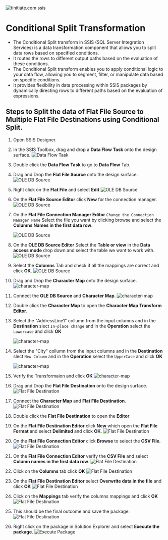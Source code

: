  ![tinitiate.com ssis](/images/tiniaitessis.png)
# Conditional Split Transformation
* The Conditional Split transform in SSIS (SQL Server Integration Services) is a data transformation component that allows you to split data rows based on specified conditions. 
* It routes the rows to different output paths based on the evaluation of these conditions.
* The Conditional Split transform enables you to apply conditional logic to your data flow, allowing you to segment, filter, or manipulate data based on specific conditions.
* It provides flexibility in data processing within SSIS packages by dynamically directing rows to different paths based on the evaluation of expressions.

## Steps to Split the data of Flat File Source to Multiple Flat File Destinations using **Conditional Split**.
1.  Open SSIS Designer.
2.  In the SSIS Toolbox, drag and drop a **Data Flow Task** onto the design surface.
     ![Data Flow Task](/images/Data_Flow.png)
4.  Double click the **Data Flow Task** to go to **Data Flow** Tab.
5.  Drag and Drop the **Flat File Source** onto the design surface.
    ![OLE DB Source](/images/conditional_split/image-2.png) 
6.  Right click on the **Flat File** and select **Edit**
    ![OLE DB Source](/images/conditional_split/image-3.png) 
7.  On the **Flat File Source Editor** click **New** for the connection manager.
    ![OLE DB Source](/images/conditional_split/image-4.png) 
8.  On the **Flat File Connection Manager Editor** `Change the Connection Manager Name` Select the file you want by clicking browse and select the **Columns Names in the first data row**.

    ![OLE DB Source](/images/conditional_split/OLEDB_Source-3.png)
    
9.  On the **OLE DB Source Editor** Select the **Table or view** in the **Data access mode** drop down and select the table we want to work with.
    ![OLE DB Source](/images/conditional_split/OLEDB_Source-4.png)  
10. Select the **Columns** Tab and check if all the mappings are correct and click **OK**.
    ![OLE DB Source](/images/conditional_split/OLEDB_Source-5.png)  
11. Drag and Drop the **Character Map** onto the design surface.
    ![character-map](/images/conditional_split/character-map.png) 
12. Connect the **OLE DB Source** and **Character Map**.
    ![character-map](/images/character_map/character-map-2.png) 
13. Double click the **Character Map** to open the **Character Map Transform Editor**.
14. Select the "AddressLine1" collumn from the input columns and in the **Destination** slect `In-place change` and in the **Operation** select the `Lowercase` and click **OK**

    ![character-map](/images/character_map/character-map-3.png) 
    
15. Select the "City" collumn from the input columns and in the **Destination** slect `New Column` and in the **Operation** select the `UpperCase` and click **OK**

    ![character-map](/images/character_map/character-map-4.png) 
    
16. Verify the Transformaion and click **OK**
    ![character-map](/images/character_map/character-map-5.png) 
17. Drag and Drop the **Flat File Destination** onto the design surface.
    ![Flat File Destination](/images/character_map/image-1.png) 
18. Connect the **Character Map** and **Flat File Destination**.
    ![Flat File Destination](/images/character_map/image-2.png) 
19. Double click the **Flat File Destination** to open the **Editor**
20. On the **Flat File Destination Editor** click **New** which open the **Flat File Format** and select **Delimited** and click **OK**.
    ![Flat File Destination](/images/character_map/image-3.png) 
21. On the **Flat File Connection Editor** click **Browse** to select the **CSV File**.
    ![Flat File Destination](/images/character_map/image-4.png) 
22. On the **Flat File Connection Editor** verify the **CSV File** and select **Column names in the first data row**.
    ![Flat File Destination](/images/character_map/image-5.png) 
23. Click on the **Columns** tab click **OK**
    ![Flat File Destination](/images/character_map/image-6.png) 
24. On the **Flat File Destination Editor** select **Overwrite data in the file** and click **OK**
    ![Flat File Destination](/images/character_map/image-7.png) 
25. Click on the **Mappings** tab verify the columns mappings and click **OK**
    ![Flat File Destination](/images/character_map/image-8.png) 
26. This should be the final outcome and save the package.
    ![Flat File Destination](/images/character_map/image-9.png) 
27. Right click on the package in Solution Explorer and select **Execute the package**.
    ![Execute Package](/images/character_map/execute_package.png) 
